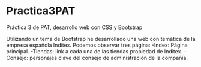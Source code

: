 # Practica3PAT
Práctica 3 de PAT, desarrollo web con CSS y Bootstrap

Utilizando un tema de Bootstrap he desarrollado una web con temática de la empresa española Inditex.
Podemos observar tres página:
-Index: Página principal.
-Tiendas: link a cada una de las tiendas propiedad de Inditex.
-Consejo: personajes clave del consejo de administración de la compañía.
